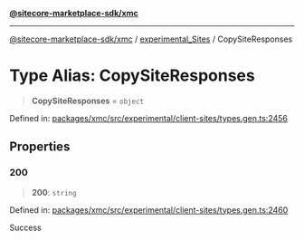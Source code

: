 [**@sitecore-marketplace-sdk/xmc**](../../../../README.md)

***

[@sitecore-marketplace-sdk/xmc](../../../../README.md) / [experimental\_Sites](../README.md) / CopySiteResponses

# Type Alias: CopySiteResponses

> **CopySiteResponses** = `object`

Defined in: [packages/xmc/src/experimental/client-sites/types.gen.ts:2456](https://github.com/Sitecore/marketplace-sdk/blob/main/packages/xmc/src/experimental/client-sites/types.gen.ts#L2456)

## Properties

### 200

> **200**: `string`

Defined in: [packages/xmc/src/experimental/client-sites/types.gen.ts:2460](https://github.com/Sitecore/marketplace-sdk/blob/main/packages/xmc/src/experimental/client-sites/types.gen.ts#L2460)

Success
